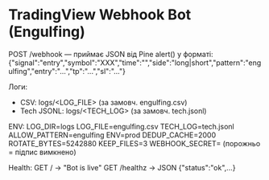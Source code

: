 # TradingView Webhook Bot (Engulfing)

POST /webhook — приймає JSON від Pine alert() у форматі:
{"signal":"entry","symbol":"XXX","time":"<ms>","side":"long|short","pattern":"engulfing","entry":"...","tp":"...","sl":"..."}

Логи:
- CSV: logs/<LOG_FILE> (за замовч. engulfing.csv)
- Tech JSONL: logs/<TECH_LOG> (за замовч. tech.jsonl)

ENV:
LOG_DIR=logs
LOG_FILE=engulfing.csv
TECH_LOG=tech.jsonl
ALLOW_PATTERN=engulfing
ENV=prod
DEDUP_CACHE=2000
ROTATE_BYTES=5242880
KEEP_FILES=3
WEBHOOK_SECRET= (порожньо = підпис вимкнено)

Health:
GET /         -> "Bot is live"
GET /healthz  -> JSON {"status":"ok",...}
